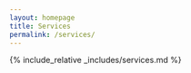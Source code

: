 ```yaml
---
layout: homepage
title: Services
permalink: /services/
---
```


{% include_relative _includes/services.md %}
